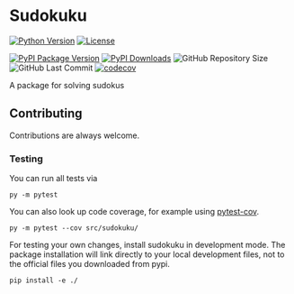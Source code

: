 # Sudokuku

[![Python Version](https://img.shields.io/pypi/pyversions/sudokuku?style=flat-square)](https://pypi.org/project/sudokuku)
[![License](https://img.shields.io/pypi/l/sudokuku?style=flat-square)](https://github.com/jonasstrube/sudokuku/blob/main/LICENSE)

[![PyPI Package Version](https://shields.io/pypi/v/sudokuku?style=flat-square)](https://pypi.org/project/sudokuku)
[![PyPI Downloads](https://img.shields.io/pypi/dm/sudokuku?style=flat-square)](https://pypi.org/project/sudokuku)
![GitHub Repository Size](https://shields.io/github/repo-size/jonasstrube/sudokuku?style=flat-square)
![GitHub Last Commit](https://img.shields.io/github/last-commit/jonasstrube/sudokuku?style=flat-square)
[![codecov](https://img.shields.io/codecov/c/github/jonasstrube/sudokuku?style=flat-square)](https://codecov.io/gh/jonasstrube/sudokuku)

A package for solving sudokus

## Contributing

Contributions are always welcome.

### Testing

You can run all tests via

    py -m pytest

You can also look up code coverage, for example using [pytest-cov](https://pypi.org/project/pytest-cov/).

    py -m pytest --cov src/sudokuku/

For testing your own changes, install sudokuku in development mode. The package installation will link directly to your local development files, not to the official files you downloaded from pypi.

    pip install -e ./
